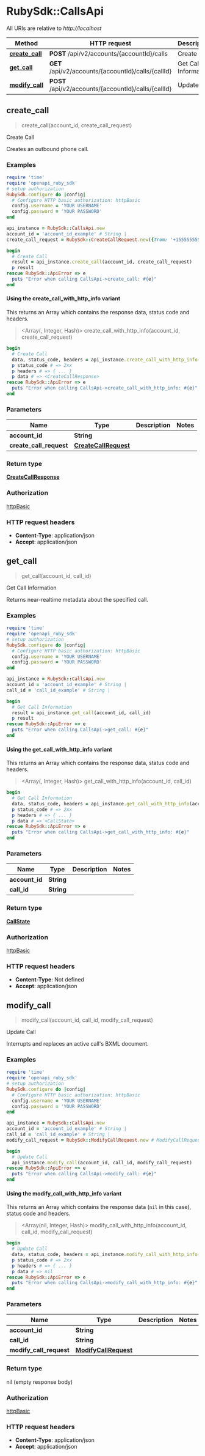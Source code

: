 # RubySdk::CallsApi

All URIs are relative to *http://localhost*

| Method | HTTP request | Description |
| ------ | ------------ | ----------- |
| [**create_call**](CallsApi.md#create_call) | **POST** /api/v2/accounts/{accountId}/calls | Create Call |
| [**get_call**](CallsApi.md#get_call) | **GET** /api/v2/accounts/{accountId}/calls/{callId} | Get Call Information |
| [**modify_call**](CallsApi.md#modify_call) | **POST** /api/v2/accounts/{accountId}/calls/{callId} | Update Call |


## create_call

> <CreateCallResponse> create_call(account_id, create_call_request)

Create Call

Creates an outbound phone call.

### Examples

```ruby
require 'time'
require 'openapi_ruby_sdk'
# setup authorization
RubySdk.configure do |config|
  # Configure HTTP basic authorization: httpBasic
  config.username = 'YOUR USERNAME'
  config.password = 'YOUR PASSWORD'
end

api_instance = RubySdk::CallsApi.new
account_id = 'account_id_example' # String | 
create_call_request = RubySdk::CreateCallRequest.new({from: '+15555555555', to: '+15555555555, sip:john@doe.com', answer_url: 'answer_url_example', application_id: 'application_id_example'}) # CreateCallRequest | 

begin
  # Create Call
  result = api_instance.create_call(account_id, create_call_request)
  p result
rescue RubySdk::ApiError => e
  puts "Error when calling CallsApi->create_call: #{e}"
end
```

#### Using the create_call_with_http_info variant

This returns an Array which contains the response data, status code and headers.

> <Array(<CreateCallResponse>, Integer, Hash)> create_call_with_http_info(account_id, create_call_request)

```ruby
begin
  # Create Call
  data, status_code, headers = api_instance.create_call_with_http_info(account_id, create_call_request)
  p status_code # => 2xx
  p headers # => { ... }
  p data # => <CreateCallResponse>
rescue RubySdk::ApiError => e
  puts "Error when calling CallsApi->create_call_with_http_info: #{e}"
end
```

### Parameters

| Name | Type | Description | Notes |
| ---- | ---- | ----------- | ----- |
| **account_id** | **String** |  |  |
| **create_call_request** | [**CreateCallRequest**](CreateCallRequest.md) |  |  |

### Return type

[**CreateCallResponse**](CreateCallResponse.md)

### Authorization

[httpBasic](../README.md#httpBasic)

### HTTP request headers

- **Content-Type**: application/json
- **Accept**: application/json


## get_call

> <CallState> get_call(account_id, call_id)

Get Call Information

Returns near-realtime metadata about the specified call.

### Examples

```ruby
require 'time'
require 'openapi_ruby_sdk'
# setup authorization
RubySdk.configure do |config|
  # Configure HTTP basic authorization: httpBasic
  config.username = 'YOUR USERNAME'
  config.password = 'YOUR PASSWORD'
end

api_instance = RubySdk::CallsApi.new
account_id = 'account_id_example' # String | 
call_id = 'call_id_example' # String | 

begin
  # Get Call Information
  result = api_instance.get_call(account_id, call_id)
  p result
rescue RubySdk::ApiError => e
  puts "Error when calling CallsApi->get_call: #{e}"
end
```

#### Using the get_call_with_http_info variant

This returns an Array which contains the response data, status code and headers.

> <Array(<CallState>, Integer, Hash)> get_call_with_http_info(account_id, call_id)

```ruby
begin
  # Get Call Information
  data, status_code, headers = api_instance.get_call_with_http_info(account_id, call_id)
  p status_code # => 2xx
  p headers # => { ... }
  p data # => <CallState>
rescue RubySdk::ApiError => e
  puts "Error when calling CallsApi->get_call_with_http_info: #{e}"
end
```

### Parameters

| Name | Type | Description | Notes |
| ---- | ---- | ----------- | ----- |
| **account_id** | **String** |  |  |
| **call_id** | **String** |  |  |

### Return type

[**CallState**](CallState.md)

### Authorization

[httpBasic](../README.md#httpBasic)

### HTTP request headers

- **Content-Type**: Not defined
- **Accept**: application/json


## modify_call

> modify_call(account_id, call_id, modify_call_request)

Update Call

Interrupts and replaces an active call's BXML document.

### Examples

```ruby
require 'time'
require 'openapi_ruby_sdk'
# setup authorization
RubySdk.configure do |config|
  # Configure HTTP basic authorization: httpBasic
  config.username = 'YOUR USERNAME'
  config.password = 'YOUR PASSWORD'
end

api_instance = RubySdk::CallsApi.new
account_id = 'account_id_example' # String | 
call_id = 'call_id_example' # String | 
modify_call_request = RubySdk::ModifyCallRequest.new # ModifyCallRequest | 

begin
  # Update Call
  api_instance.modify_call(account_id, call_id, modify_call_request)
rescue RubySdk::ApiError => e
  puts "Error when calling CallsApi->modify_call: #{e}"
end
```

#### Using the modify_call_with_http_info variant

This returns an Array which contains the response data (`nil` in this case), status code and headers.

> <Array(nil, Integer, Hash)> modify_call_with_http_info(account_id, call_id, modify_call_request)

```ruby
begin
  # Update Call
  data, status_code, headers = api_instance.modify_call_with_http_info(account_id, call_id, modify_call_request)
  p status_code # => 2xx
  p headers # => { ... }
  p data # => nil
rescue RubySdk::ApiError => e
  puts "Error when calling CallsApi->modify_call_with_http_info: #{e}"
end
```

### Parameters

| Name | Type | Description | Notes |
| ---- | ---- | ----------- | ----- |
| **account_id** | **String** |  |  |
| **call_id** | **String** |  |  |
| **modify_call_request** | [**ModifyCallRequest**](ModifyCallRequest.md) |  |  |

### Return type

nil (empty response body)

### Authorization

[httpBasic](../README.md#httpBasic)

### HTTP request headers

- **Content-Type**: application/json
- **Accept**: application/json

